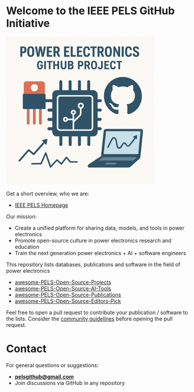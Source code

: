 # Welcome to the IEEE PELS GitHub Initiative
<img src="logo.png" height="400">

Get a short overview, who we are:
 * [IEEE PELS Homepage](https://www.ieee-pels.org/)

Our mission: 
 * Create a unified platform for sharing data, models, and tools in power electronics
 * Promote open-source culture in power electronics research and education
 * Train the next generation power electronics + AI + software engineers

This repository lists databases, publications and software in the field of power electronics
 * [awesome-PELS-Open-Source-Projects](https://github.com/IEEE-PELS/awesome-open-source-power-electronics)
 * [awesome-PELS-Open-Source-AI-Tools](https://github.com/IEEE-PELS/awesome-PELS-open-source-ai-tools)
 * [awesome-PELS-Open-Source-Publications](https://github.com/IEEE-PELS/awesome-PELS-open-source-publications)
 * [awesome-PELS-Open-Source-Editors-Pick](https://github.com/IEEE-PELS/awesome-PELS-open-source-editors-pick)

Feel free to open a pull request to contribute your publication / software to the lists. Consider the [community guidelines](https://github.com/IEEE-PELS/community-guidelines) before opening the pull request.

# Contact

For general questions or suggestions:
- **pelsgithub@gmail.com**
- Join discussions via GitHub in any repository
